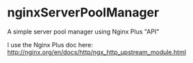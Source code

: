 nginxServerPoolManager
======================

A simple server pool manager using Nginx Plus "API"

I use the Nginx Plus doc here: http://nginx.org/en/docs/http/ngx_http_upstream_module.html  
